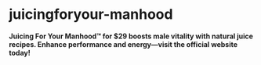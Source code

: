 # juicingforyour-manhood
**Juicing For Your Manhood™ for $29 boosts male vitality with natural juice recipes. Enhance performance and energy—visit the official website today!**
